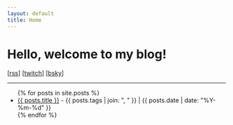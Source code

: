 ```yaml
---
layout: default
title: Home
---
```

# Hello, welcome to my blog!

[[rss](feed.xml)] [[twitch](https://twitch.tv/cr4zyk1tty)] [[bsky](https://bsky.app/profile/crazykitty357.github.io)]

---
<ul>
    {% for posts in site.posts %}
        <li>
        <a href="{{ site.baseurl }}{{ posts.url }}">{{ posts.title }}</a> - {{ posts.tags | join: ", " }} | {{ posts.date | date: "%Y-%m-%d" }}
        </li>
    {% endfor %}
<ul>
